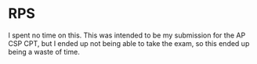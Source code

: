 # RPS

I spent no time on this. This was intended to be my submission for the AP CSP CPT, but I ended up not being able to take the exam, so this ended up being a waste of time. 
